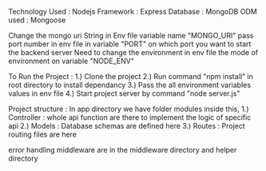 Technology Used : Nodejs
Framework : Express
Database : MongoDB
ODM used : Mongoose

Change the mongo uri String in Env file variable name "MONGO_URI"
pass port number in env file in variable "PORT" on which port you want to start the backend server
Need to change the environment in env file the mode of environment on variable "NODE_ENV"

To Run the Project :
1.)  Clone the project
2.)  Run command "npm install" in root directory to install dependancy
3.)  Pass the all environment variables values in env file
4.)  Start project server by command "node server.js"

Project structure :
In app directory we have folder modules inside this,
1.) Controller : whole api function are there to implement the logic of specific api
2.) Models : Database schemas are defined here
3.) Routes : Project routing files are here

error handling middleware are in the middleware directory and helper directory
